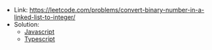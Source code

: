 - Link: https://leetcode.com/problems/convert-binary-number-in-a-linked-list-to-integer/
- Solution:
  - [Javascript](index.js)
  - [Typescript](index.ts)